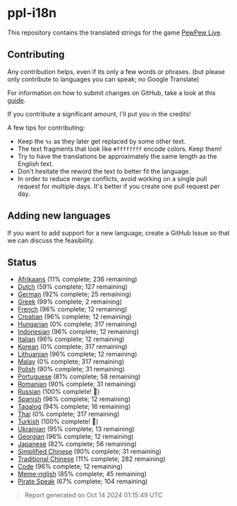 [//]: # "This file is automatically generated by generate_readme.py"
# ppl-i18n
This repository contains the translated strings for the game [PewPew Live](https://pewpew.live).
## Contributing
Any contribution helps, even if its only a few words or phrases.
(but please only contribute to languages you can speak; no Google Translate)

For information on how to submit changes on GitHub, take a look at this [guide](https://docs.github.com/en/free-pro-team@latest/github/managing-files-in-a-repository/editing-files-in-another-users-repository).

If you contribute a significant amount, I'll put you in the credits!

A few tips for contributing:
* Keep the `%s` as they later get replaced by some other text.
* The text fragments that look like `#ffffffff` encode colors. Keep them!
* Try to have the translations be approximately the same length as the English text.
* Don't hesitate the reword the text to better fit the language.
* In order to reduce merge conflicts, avoid working on a single pull request for multiple days. It's better if you create one pull request per day.
## Adding new languages
If you want to add support for a new language, create a GitHub Issue so that we can discuss
the feasibility.
## Status
* [Afrikaans](/translations/afr.po) (11% complete; 236 remaining)
* [Dutch](/translations/nld.po) (59% complete; 127 remaining)
* [German](/translations/deu.po) (92% complete; 25 remaining)
* [Greek](/translations/gre.po) (99% complete; 2 remaining)
* [French](/translations/fra.po) (96% complete; 12 remaining)
* [Croatian](/translations/hrv.po) (96% complete; 12 remaining)
* [Hungarian](/translations/hun.po) (0% complete; 317 remaining)
* [Indonesian](/translations/ind.po) (96% complete; 12 remaining)
* [Italian](/translations/ita.po) (96% complete; 12 remaining)
* [Korean](/translations/kor.po) (0% complete; 317 remaining)
* [Lithuanian](/translations/lit.po) (96% complete; 12 remaining)
* [Malay](/translations/msa.po) (0% complete; 317 remaining)
* [Polish](/translations/pol.po) (90% complete; 31 remaining)
* [Portuguese](/translations/por.po) (81% complete; 58 remaining)
* [Romanian](/translations/ron.po) (90% complete; 31 remaining)
* [Russian](/translations/rus.po) (100% complete! 🎉)
* [Spanish](/translations/spa.po) (96% complete; 12 remaining)
* [Tagalog](/translations/tgl.po) (94% complete; 16 remaining)
* [Thai](/translations/tha.po) (0% complete; 317 remaining)
* [Turkish](/translations/tur.po) (100% complete! 🎉)
* [Ukrainian](/translations/ukr.po) (95% complete; 13 remaining)
* [Georgian](/translations/kat.po) (96% complete; 12 remaining)
* [Japanese](/translations/jpn.po) (82% complete; 56 remaining)
* [Simplified Chinese](/translations/chs.po) (90% complete; 31 remaining)
* [Traditional Chinese](/translations/cht.po) (11% complete; 282 remaining)
* [Code](/translations/code.po) (96% complete; 12 remaining)
* [Meme-nglish](/translations/meme.po) (85% complete; 45 remaining)
* [Pirate Speak](/translations/pirate.po) (67% complete; 104 remaining)
> Report generated on Oct 14 2024 01:15:49 UTC